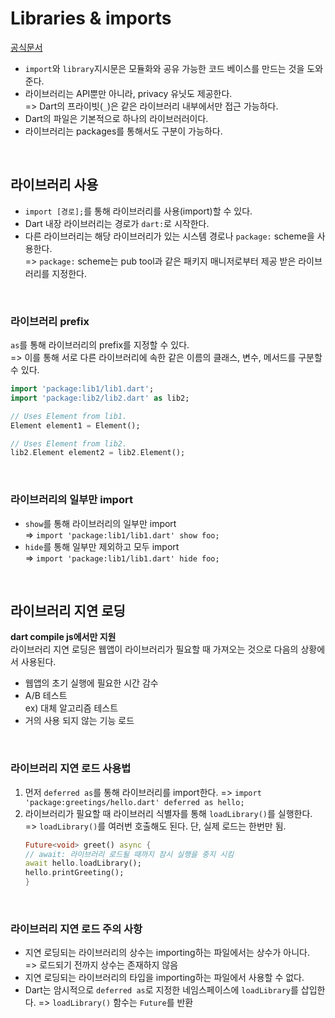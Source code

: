 # Libraries & imports
[공식문서](https://dart.dev/language/libraries)

- `import`와 `library`지시문은 모듈화와 공유 가능한 코드 베이스를 만드는 것을 도와준다. 
- 라이브러리는 API뿐만 아니라, privacy 유닛도 제공한다.  
    => Dart의 프라이빗(`_`)은 같은 라이브러리 내부에서만 접근 가능하다.
- Dart의 파일은 기본적으로 하나의 라이브러러이다.
- 라이브러리는 packages를 통해서도 구분이 가능하다.

<br>

## 라이브러리 사용
- `import [경로];`를 통해 라이브러리를 사용(import)할 수 있다.
- Dart 내장 라이브러리는 경로가 `dart:`로 시작한다.
- 다른 라이브러리는 해당 라이브러리가 있는 시스템 경로나 `package:` scheme을 사용한다.  
    => `package:` scheme는 pub tool과 같은 패키지 매니저로부터 제공 받은 라이브러리를 지정한다.

<br>

### 라이브러리 prefix
`as`를 통해 라이브러리의 prefix를 지정할 수 있다.  
=> 이를 통해 서로 다른 라이브러리에 속한 같은 이름의 클래스, 변수, 메서드를 구분할 수 있다.   
```dart
import 'package:lib1/lib1.dart';
import 'package:lib2/lib2.dart' as lib2;

// Uses Element from lib1.
Element element1 = Element();

// Uses Element from lib2.
lib2.Element element2 = lib2.Element();
```

<br>

### 라이브러리의 일부만 import
- `show`를 통해 라이브러리의 일부만 import  
    => `import 'package:lib1/lib1.dart' show foo;`
- `hide`를 통해 일부만 제외하고 모두 import  
    => `import 'package:lib1/lib1.dart' hide foo;`

<br>

## 라이브러리 지연 로딩
**dart compile js에서만 지원**  
라이브러리 지연 로딩은 웹앱이 라이브러리가 필요할 때 가져오는 것으로 다음의 상황에서 사용된다.  
- 웹앱의 초기 실행에 필요한 시간 감수
- A/B 테스트  
    ex) 대체 알고리즘 테스트
- 거의 사용 되지 않는 기능 로드

<br>
 
 ### 라이브러리 지연 로드 사용법
 1. 먼저 `deferred as`를 통해 라이브러리를 import한다.
    => `import 'package:greetings/hello.dart' deferred as hello;`
2. 라이브러리가 필요할 때 라이브러리 식별자를 통해 `loadLibrary()`를 실행한다.  
    => `loadLibrary()`를 여러번 호출해도 된다. 단, 실제 로드는 한번만 됨.
    ```dart
    Future<void> greet() async { 
    // await: 라이브러리 로드될 때까지 잠시 실행을 중지 시킴
    await hello.loadLibrary();
    hello.printGreeting();
    }
    ```

<br>

### 라이브러리 지연 로드 주의 사항
- 지연 로딩되는 라이브러리의 상수는 importing하는 파일에서는 상수가 아니다.  
    => 로드되기 전까지 상수는 존재하지 않음
- 지연 로딩되는 라이브러리의 타입을 importing하는 파일에서 사용할 수 없다.
- Dart는 암시적으로 `deferred as`로 지정한 네임스페이스에 `loadLibrary`를 삽입한다.
    => `loadLibrary()` 함수는 `Future`를 반환